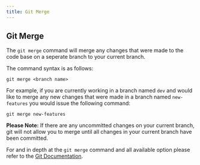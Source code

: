 ```yaml
---
title: Git Merge
---
```

## Git Merge
The `git merge` command will merge any changes that were made to the code base on a seperate branch to your current branch. 

The command syntax is as follows:
```shell
git merge <branch name>
```
For example, if you are currently working in a branch named `dev` and would like to merge any new changes that were made in a branch named `new-features` you would issue the following command:

```shell
git merge new-features
```
**Please Note:** If there are any uncommitted changes on your current branch, git will not allow you to merge until all changes in your current branch have been committed. 

For and in depth at the `git merge` command and all available option please refer to the <a href="https://git-scm.com/docs/git-merge" target="_blank">Git Documentation</a>.  

